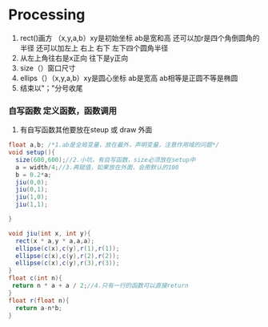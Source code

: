 # **Processing** 
1.  rect()画方 （x,y,a,b）xy是初始坐标 ab是宽和高 还可以加r是四个角倒圆角的半径 还可以加左上 右上 右下 左下四个圆角半径 
2. 从左上角往右是x正向 往下是y正向
3. size（）窗口尺寸
4. ellips（）（x,y,a,b）xy是圆心坐标 ab是宽高 ab相等是正圆不等是椭圆 
5. 结束以"；"分号收尾

### 自写函数 定义函数，函数调用
1. 有自写函数其他要放在steup 或 draw 外面 

```java
float a,b; /*1.ab是全局变量，放在最外，声明变量，注意作用域的问题*/
void setup(){
  size(600,600);//2.小坑，有自写函数，size必须放在setup中
  a = width/4;//3.再赋值，如果放在外面，会用默认的100
  b = 0.2*a;  
  jiu(0,0);
  jiu(0,1);
  jiu(1,0);
  jiu(1,1);

}

void jiu(int x, int y){
  rect(x * a,y * a,a,a);
  ellipse(c(x),c(y),r(1),r(1));
  ellipse(c(x),c(y),r(2),r(2));
  ellipse(c(x),c(y),r(3),r(3));
}
float c(int n){
 return n * a + a / 2;//4.只有一行的函数可以直接return
}
float r(float n){
  return a-n*b;
}  
```